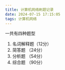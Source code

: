 ```yaml
---
title: 计算机网络刷题记录
date: 2024-07-15 17:15:05
tags: 计算机网络
---
```


一共有四种题型
1. 名词解释题（12分）
2. 简答题 （24分）
3. 分析题 （54分）
4. 综合题 （90分）